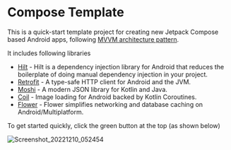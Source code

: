 # Compose Template
This is a quick-start template project for creating new Jetpack Compose based Android apps, following [MVVM architecture pattern](https://developer.android.com/topic/architecture).

It includes following libraries
- [Hilt](https://dagger.dev/hilt) - Hilt is a dependency injection library for Android that reduces the boilerplate of doing manual dependency injection in your project.
- [Retrofit](https://github.com/square/retrofit) - A type-safe HTTP client for Android and the JVM.
- [Moshi](https://github.com/square/moshi) - A modern JSON library for Kotlin and Java.
- [Coil](https://github.com/coil-kt/coil) - Image loading for Android backed by Kotlin Coroutines.
- [Flower](https://github.com/hadiyarajesh/flower) - Flower simplifies networking and database caching on Android/Multiplatform.

To get started quickly, click the green button at the top (as shown below)

![Screenshot_20221210_052454](https://user-images.githubusercontent.com/12107428/206853842-511e4320-14a4-4fb2-b81c-7f5312b0699e.png)
